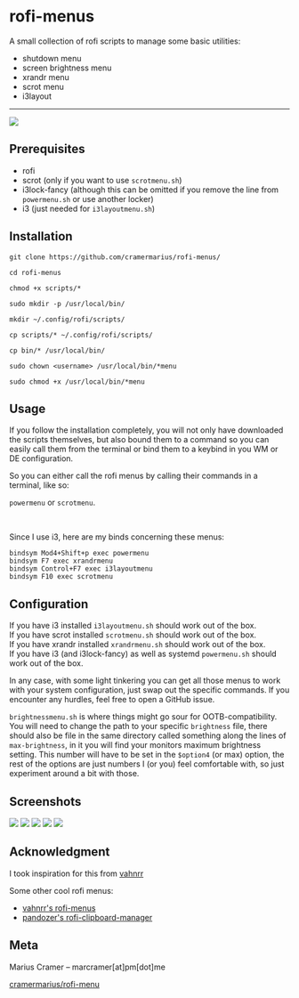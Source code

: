 # rofi-menus
A small collection of rofi scripts to manage some basic utilities: 
* shutdown menu
* screen brightness menu
* xrandr menu
* scrot menu
* i3layout
---
![](screens/header.png)

## Prerequisites
* rofi
* scrot (only if you want to use `scrotmenu.sh`)
* i3lock-fancy (although this can be omitted if you remove the line from `powermenu.sh` or use another locker)
* i3 (just needed for `i3layoutmenu.sh`)

## Installation
`git clone https://github.com/cramermarius/rofi-menus/`

`cd rofi-menus`

`chmod +x scripts/*`

`sudo mkdir -p /usr/local/bin/`

`mkdir ~/.config/rofi/scripts/`

`cp scripts/* ~/.config/rofi/scripts/`

`cp bin/* /usr/local/bin/`

`sudo chown <username> /usr/local/bin/*menu`

`sudo chmod +x /usr/local/bin/*menu`

## Usage
If you follow the installation completely, you will not only have downloaded the scripts
themselves, but also bound them to a command so you can easily call them from the
terminal or bind them to a keybind in you WM or DE configuration.

So you can either call the rofi menus by calling their commands in a terminal, like so:

```powermenu``` or ```scrotmenu```.

<br>

Since I use i3, here are my binds concerning these menus:
```
bindsym Mod4+Shift+p exec powermenu
bindsym F7 exec xrandrmenu
bindsym Control+F7 exec i3layoutmenu
bindsym F10 exec scrotmenu 
```

## Configuration
If you have i3 installed `i3layoutmenu.sh` should work out of the box.<br>
If you have scrot installed `scrotmenu.sh` should work out of the box.<br>
If you have xrandr installed `xrandrmenu.sh` should work out of the box.<br>
If you have i3 (and i3lock-fancy) as well as systemd `powermenu.sh` should work out of the
box.<br>

In any case, with some light tinkering you can get all those menus to work with your
system configuration, just swap out the specific commands. If you encounter any hurdles,
feel free to open a GitHub issue.

`brightnessmenu.sh` is where things might go sour for OOTB-compatibility. You will need to
change the path to your specific `brightness` file, there should also be file in the same
directory called something along the lines of `max-brightness`, in it you will find your
monitors maximum brightness setting. This number will have to be set in the `$option4` (or
max) option, the rest of the options are just numbers I (or you) feel comfortable with, so
just experiment around a bit with those.

## Screenshots
![](screens/powermenu.png)
![](screens/scrotmenu.png)
![](screens/xrandrmenu.png)
![](screens/brightnessmenu.png)
![](screens/i3layoutmenu.png)

## Acknowledgment
I took inspiration for this from [vahnrr](gitlab.com/vahnrr/rofi-menus)

Some other cool rofi menus:
* [vahnrr's rofi-menus](gitlab.com/vahnrr/rofi-menus)
* [pandozer's rofi-clipboard-manager](https://bitbucket.org/pandozer/rofi-clipboard-manager/src/master/)

## Meta
Marius Cramer – marcramer[at]pm[dot]me

[cramermarius/rofi-menu](https://github.com/cramermarius/rofi-menus/)
